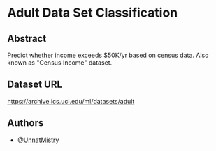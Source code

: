 
# Adult Data Set Classification

## Abstract
Predict whether income exceeds $50K/yr based on census data. Also known as "Census Income" dataset.

## Dataset URL
https://archive.ics.uci.edu/ml/datasets/adult
## Authors

- [@UnnatMistry](https://github.com/UnnatMistry)

